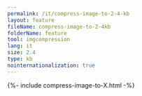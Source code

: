 ```yaml
---
permalink: /it/compress-image-to-2-4-kb
layout: feature
fileName: compress-image-to-2-4kb
folderName: feature
tool: imgcompression
lang: it
size: 2.4
type: kb
nointernationalization: true
---
```

{%- include compress-image-to-X.html -%}
      